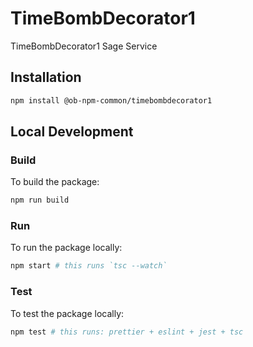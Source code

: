 # TimeBombDecorator1

TimeBombDecorator1 Sage Service

## Installation

```bash
npm install @ob-npm-common/timebombdecorator1
```

## Local Development

### Build

To build the package:

```bash
npm run build
```

### Run

To run the package locally:

```bash
npm start # this runs `tsc --watch`
```

### Test

To test the package locally:

```bash
npm test # this runs: prettier + eslint + jest + tsc
```
